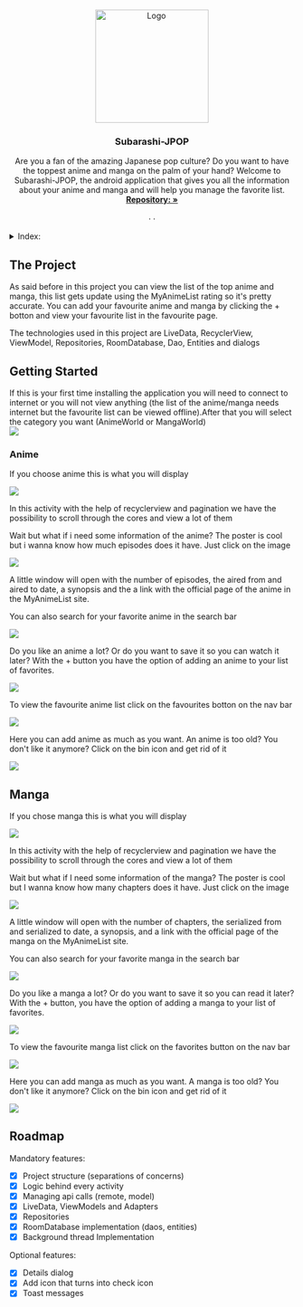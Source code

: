 <a name="readme-top"></a>

<!-- PROJECT LOGO -->
<br />
<div align="center">
  <a href="https://github.com/Marawan89/Subarashi_JPOP">
    <img src="app/src/main/res/drawable/app_icon.png" alt="Logo" width="200">
  </a>
<h3 align="center">Subarashi-JPOP</h3>

<p align="center">
  Are you a fan of the amazing Japanese pop culture? Do you want to have the toppest anime and manga on the palm of your hand? Welcome to Subarashi-JPOP, the android application that gives you all the information about your anime and manga and will help you manage the favorite list.
  <br />
  <a href="https://github.com/Marawan89/Subarashi_JPOP"><strong>Repository: »</strong></a>
  <br />
  <br />
  ·
  ·
</p>
</div>

<!-- TABLE OF CONTENTS -->
<details>
  <summary>Index:</summary>
  <ol>
    <li>
      <a href="#about-the-project">The Project</a>
    </li>
    <li>
      <a href="#getting-started">Getting Started</a>
    </li>
    <li><a href="#roadmap">Roadmap</a></li>
  </ol>
</details>

<!-- ABOUT THE PROJECT -->
<a name="about-the-project"></a>
## The Project
<p>
  As said before in this project you can view the list of the top anime and manga, this list gets update using the MyAnimeList rating so it's pretty accurate. You can add your favourite anime and manga by clicking the + botton and view your favourite list in the favourite page.
</p>

<p>The technologies used in this project are LiveData, RecyclerView, ViewModel, Repositories, RoomDatabase, Dao, Entities and dialogs</p>

<!-- GETTING STARTED -->
<a name="getting-started"></a>
## Getting Started
If this is your first time installing the application you will need to connect to internet or you will not view anything (the list of the anime/manga needs internet but the favourite list can be viewed offline).After that you will select the category you want (AnimeWorld or MangaWorld) <br />
<img src="screenshots/main_activity.png">

<!-- ... (rest of your "Getting Started" section) -->

### Anime
<p>If you choose anime this is what you will display</p>
<img src="screenshots/top_anime.png">
<p>In this activity with the help of recyclerview and pagination we have the possibility to scroll through the cores and view a lot of them</p>

<p>Wait but what if i need some information of the anime? The poster is cool but i wanna know how much episodes does it have. Just click on the image</p>
<img src="screenshots/anime_details.png">
<p>A little window will open with the number of episodes, the aired from and aired to date, a synopsis and the a link with the official page of the anime in the MyAnimeList site.</p>

<p>You can also search for your favorite anime in the search bar</p>
<img src="screenshots/anime_searched.png">

<p>Do you like an anime a lot? Or do you want to save it so you can watch it later? With the + button you have the option of adding an anime to your list of favorites.</p>
<img src="screenshots/anime_added.png">

<p>To view the favourite anime list click on the favourites botton on the nav bar</p>
<img src="screenshots/favourite_anime.png">

<p>Here you can add anime as much as you want. An anime is too old? You don't like it anymore? Click on the bin icon and get rid of it</p>
<img src="screenshots/anime_deleted.png">


## Manga
<p>If you chose manga this is what you will display</p>
<img src="screenshots/top_manga.png">
<p>In this activity with the help of recyclerview and pagination we have the possibility to scroll through the cores and view a lot of them</p>

<p>Wait but what if I need some information of the manga? The poster is cool but I wanna know how many chapters does it have. Just click on the image</p>
<img src="screenshots/manga_details.png">
<p>A little window will open with the number of chapters, the serialized from and serialized to date, a synopsis, and a link with the official page of the manga on the MyAnimeList site.</p>

<p>You can also search for your favorite manga in the search bar</p>
<img src="screenshots/manga_searched.png">

<p>Do you like a manga a lot? Or do you want to save it so you can read it later? With the + button, you have the option of adding a manga to your list of favorites.</p>
<img src="screenshots/manga_added.png">

<p>To view the favourite manga list click on the favorites button on the nav bar</p>
<img src="screenshots/favourite_manga.png">

<p>Here you can add manga as much as you want. A manga is too old? You don't like it anymore? Click on the bin icon and get rid of it</p>
<img src="screenshots/manga_deleted.png">

<!-- ROADMAP -->
<a name="roadmap"></a>
## Roadmap
Mandatory features:
- [x] Project structure (separations of concerns)
- [x] Logic behind every activity
- [x] Managing api calls (remote, model)
- [x] LiveData, ViewModels and Adapters
- [x] Repositories
- [x] RoomDatabase implementation (daos, entities)
- [x] Background thread Implementation

Optional features:
- [x] Details dialog
- [x] Add icon that turns into check icon
- [x] Toast messages
